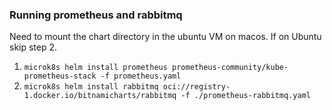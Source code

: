 
### Running prometheus and rabbitmq

Need to mount the chart directory in the ubuntu VM on macos. If on Ubuntu skip step 2.

1. `microk8s helm install prometheus prometheus-community/kube-prometheus-stack -f prometheus.yaml`
2. `microk8s helm install rabbitmq oci://registry-1.docker.io/bitnamicharts/rabbitmq -f ./prometheus-rabbitmq.yaml`
